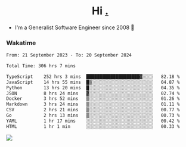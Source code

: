 <h1 align="center">Hi <a href="https://www.hackerrank.com/erasmosaraujo">.</a></h1>
 
- I'm a Generalist Software Engineer  since 2008 🚀
<!--  
<p align="left">
  <a href="https://github.com/erasmosoares/github-readme-stats">
    <img
      align="center"
      src="https://github-readme-stats.vercel.app/api/top-langs/?username=erasmosoares&theme=radical&layout=compact"
    />
  </a>
  <a href="https://github.com/erasmosoares/github-readme-stats">
    [![Harlok's WakaTime stats](https://github-readme-stats.vercel.app/api/wakatime?username=ffflabs)](https://github.com/anuraghazra/github-readme-stats)
  </a>
</p>

<!--
 ### Repo 
 
<p align="left">
 <a href="https://github.com/erasmosoares/github-readme-stats">
    <img
      align="center"
      height="165"
      src="https://github-readme-stats.vercel.app/api/pin?username=erasmosoares&repo=sample-node&title_color=fff&icon_color=f9f9f9&text_color=9f9f9f&bg_color=151515"
    />
  </a>
  <a href="https://github.com/erasmosoares/github-readme-stats">
    <img
      align="center"
      height="165"
      src="https://github-readme-stats.vercel.app/api/pin?username=erasmosoares&repo=sample-node&title_color=fff&icon_color=f9f9f9&text_color=9f9f9f&bg_color=151515"
    />
  </a>
</p>
-->

 ### Wakatime 

<!--START_SECTION:waka-->

```txt
From: 21 September 2023 - To: 20 September 2024

Total Time: 306 hrs 7 mins

TypeScript    252 hrs 3 mins  ████████████████████▓░░░░   82.18 %
JavaScript    14 hrs 55 mins  █▒░░░░░░░░░░░░░░░░░░░░░░░   04.87 %
Python        13 hrs 20 mins  █░░░░░░░░░░░░░░░░░░░░░░░░   04.35 %
JSON          8 hrs 24 mins   ▓░░░░░░░░░░░░░░░░░░░░░░░░   02.74 %
Docker        3 hrs 52 mins   ▒░░░░░░░░░░░░░░░░░░░░░░░░   01.26 %
Markdown      3 hrs 24 mins   ▒░░░░░░░░░░░░░░░░░░░░░░░░   01.11 %
CSV           2 hrs 21 mins   ▒░░░░░░░░░░░░░░░░░░░░░░░░   00.77 %
Go            2 hrs 13 mins   ▒░░░░░░░░░░░░░░░░░░░░░░░░   00.73 %
YAML          1 hr 17 mins    ░░░░░░░░░░░░░░░░░░░░░░░░░   00.42 %
HTML          1 hr 1 min      ░░░░░░░░░░░░░░░░░░░░░░░░░   00.33 %
```

<!--END_SECTION:waka-->

![](https://komarev.com/ghpvc/?username=erasmosoares&color=brightgreen)
